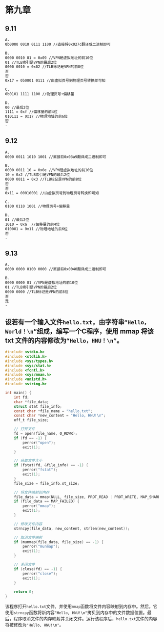 # 第九章

## 9.11

```txt
A. 
0b0000 0010 0111 1100 //直接将0x027c翻译成二进制即可

B. 
0000 0010 01 = 0x09 //VPN是虚拟地址的前10位
01 //TLB索引是VPN的最后2位
0000 0010 = 0x02 //TLB标记是VPN的前8位
否 
否 
0x17 = 0b0001 0111 //由虚拟页号到物理页号转换即可知

C.
0b0101 1111 1100 //物理页号+偏移量

D.
00 //最后2位
1111 = 0xf //偏移量的前4位
010111 = 0x17 //物理地址的前6位
否
-
```

## 9.12

```txt
A.
0000 0011 1010 1001 //直接将0x03a9翻译成二进制即可

B.
0000 0011 10 = 0x0e //VPN是虚拟地址的前10位
10 = 0x2 //TLB索引是VPN的最后2位
0000 0011 = 0x3 //TLB标记是VPN的前8位
否
否
0x11 = 00010001 //由虚拟页号到物理页号转换即可知

C.
0100 0110 1001 //物理页号+偏移量

D.
01 //最后2位
1010 = 0xa  //偏移量的前4位
010001 = 0x11 //物理地址的前6位
否
-
```

## 9.13

```txt
A.
0000 0000 0100 0000 //直接将0x0040翻译成二进制即可

B.
0000 0000 01 //VPN是虚拟地址的前10位
01 //TLB索引是VPN的最后2位
0000 0000 //TLB标记是VPN的前8位
否
是
-
```

## 设若有一个输入文件`hello.txt`，由字符串`“Hello，World！\n”`组成，编写一个C程序，使用 mmap 将该 txt 文件的内容修改为`“Hello，HNU！\n”`。

```C
#include <stdio.h>
#include <stdlib.h>
#include <sys/types.h>
#include <sys/stat.h>
#include <fcntl.h>
#include <sys/mman.h>
#include <unistd.h>
#include <string.h>

int main() {
    int fd;
    char *file_data;
    struct stat file_info;
    const char *file_name = "hello.txt";
    const char *new_content = "Hello, HNU!\n";
    off_t file_size;

    // 打开文件
    fd = open(file_name, O_RDWR);
    if (fd == -1) {
        perror("open");
        exit(1);
    }

    // 获取文件大小
    if (fstat(fd, &file_info) == -1) {
        perror("fstat");
        exit(1);
    }
    file_size = file_info.st_size;

    // 将文件映射到内存
    file_data = mmap(NULL, file_size, PROT_READ | PROT_WRITE, MAP_SHARED, fd, 0);
    if (file_data == MAP_FAILED) {
        perror("mmap");
        exit(1);
    }

    // 修改文件内容
    strncpy(file_data, new_content, strlen(new_content));

    // 取消文件映射
    if (munmap(file_data, file_size) == -1) {
        perror("munmap");
        exit(1);
    }

    // 关闭文件
    if (close(fd) == -1) {
        perror("close");
        exit(1);
    }
    
    return 0;
}

```

该程序打开`hello.txt`文件，并使用`mmap`函数将文件内容映射到内存中。然后，它使用`strncpy`函数将新内容`"Hello, HNU!\n"`拷贝到内存中的文件数据位置。最后，程序取消文件的内存映射并关闭文件。运行该程序后，`hello.txt`文件的内容将被修改为`"Hello, HNU!\n"`。